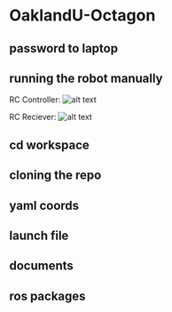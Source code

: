 # OaklandU-Octagon

## password to laptop

## running the robot manually
RC Controller:
![alt text](https://github.com/racingrayson/OaklandU-Octagon/tree/main/docs/pictures/IMG_2296.jpeg?raw=true "RC Remote")

RC Reciever:
![alt text](https://github.com/racingrayson/OaklandU-Octagon/tree/main/docs/pictures/IMG_2297.jpeg?raw=true "RC Reciever")


## cd workspace

## cloning the repo
## yaml coords
## launch file
## documents
## ros packages